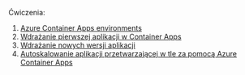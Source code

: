 
Ćwiczenia:

1. [Azure Container Apps environments](/exercises/01-azure-container-apps-environments.md)
1. [Wdrażanie pierwszej aplikacji w Container Apps](/exercises/02-deploy-your-first-container-app.md)
1. [Wdrażanie nowych wersji aplikacji](/exercises/03-revisions-in-azure-container-apps.md)
1. [Autoskalowanie aplikacji przetwarzającej w tle za pomocą Azure Container Apps](/exercises/04-autoscale-background-processing-application-with-azure-container-apps.md)
